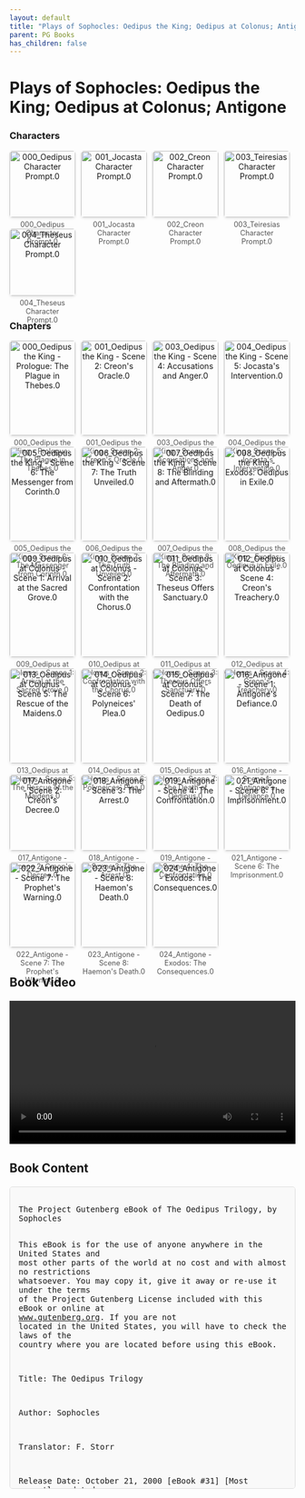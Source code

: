 ```yaml
---
layout: default
title: "Plays of Sophocles: Oedipus the King; Oedipus at Colonus; Antigone"
parent: PG Books
has_children: false
---
```



<style>
.image-gallery {
  display: flex;
  flex-wrap: wrap;
  justify-content: space-between;
  margin-bottom: 20px;
}

.image-row {
  display: flex;
  justify-content: flex-start;
  width: 100%;
  margin-bottom: 20px;
}

.image-item {
  width: 23%;
  margin-right: 2%;
  text-align: center;
}

.image-item:last-child {
  margin-right: 0;
}

.image-item img {
  width: 100%;
  height: auto;
  object-fit: cover;
  border-radius: 5px;
  box-shadow: 0 2px 4px rgba(0,0,0,0.1);
}

.image-item p {
  margin-top: 5px;
  font-size: 0.9em;
  color: #555;
}

.video-container {
  margin: 20px 0;
}

.book-content {
  max-height: 500px;
  overflow-y: auto;
  padding: 15px;
  border: 1px solid #ddd;
  border-radius: 5px;
  background-color: #f9f9f9;
  font-family: monospace;
  white-space: pre-wrap;
  margin-top: 20px;
}
</style>


# Plays of Sophocles: Oedipus the King; Oedipus at Colonus; Antigone

<h3>Characters</h3>
<div class="image-gallery">
<div class="image-row">
  <div class="image-item">
    <img src="../results/Plays of Sophocles_ Oedipus the King; Oedipus at Colonus; Antigone/characters/000_Oedipus Character Prompt.0.png" alt="000_Oedipus Character Prompt.0">
    <p>000_Oedipus Character Prompt.0</p>
  </div>
  <div class="image-item">
    <img src="../results/Plays of Sophocles_ Oedipus the King; Oedipus at Colonus; Antigone/characters/001_Jocasta Character Prompt.0.png" alt="001_Jocasta Character Prompt.0">
    <p>001_Jocasta Character Prompt.0</p>
  </div>
  <div class="image-item">
    <img src="../results/Plays of Sophocles_ Oedipus the King; Oedipus at Colonus; Antigone/characters/002_Creon Character Prompt.0.png" alt="002_Creon Character Prompt.0">
    <p>002_Creon Character Prompt.0</p>
  </div>
  <div class="image-item">
    <img src="../results/Plays of Sophocles_ Oedipus the King; Oedipus at Colonus; Antigone/characters/003_Teiresias Character Prompt.0.png" alt="003_Teiresias Character Prompt.0">
    <p>003_Teiresias Character Prompt.0</p>
  </div>
</div>
<div class="image-row">
  <div class="image-item">
    <img src="../results/Plays of Sophocles_ Oedipus the King; Oedipus at Colonus; Antigone/characters/004_Theseus Character Prompt.0.png" alt="004_Theseus Character Prompt.0">
    <p>004_Theseus Character Prompt.0</p>
  </div>
</div>
</div>

<h3>Chapters</h3>
<div class="image-gallery">
<div class="image-row">
  <div class="image-item">
    <img src="../results/Plays of Sophocles_ Oedipus the King; Oedipus at Colonus; Antigone/chapters/000_Oedipus the King - Prologue: The Plague in Thebes.0.png" alt="000_Oedipus the King - Prologue: The Plague in Thebes.0">
    <p>000_Oedipus the King - Prologue: The Plague in Thebes.0</p>
  </div>
  <div class="image-item">
    <img src="../results/Plays of Sophocles_ Oedipus the King; Oedipus at Colonus; Antigone/chapters/001_Oedipus the King - Scene 2: Creon's Oracle.0.png" alt="001_Oedipus the King - Scene 2: Creon's Oracle.0">
    <p>001_Oedipus the King - Scene 2: Creon's Oracle.0</p>
  </div>
  <div class="image-item">
    <img src="../results/Plays of Sophocles_ Oedipus the King; Oedipus at Colonus; Antigone/chapters/003_Oedipus the King - Scene 4: Accusations and Anger.0.png" alt="003_Oedipus the King - Scene 4: Accusations and Anger.0">
    <p>003_Oedipus the King - Scene 4: Accusations and Anger.0</p>
  </div>
  <div class="image-item">
    <img src="../results/Plays of Sophocles_ Oedipus the King; Oedipus at Colonus; Antigone/chapters/004_Oedipus the King - Scene 5: Jocasta's Intervention.0.png" alt="004_Oedipus the King - Scene 5: Jocasta's Intervention.0">
    <p>004_Oedipus the King - Scene 5: Jocasta's Intervention.0</p>
  </div>
</div>
<div class="image-row">
  <div class="image-item">
    <img src="../results/Plays of Sophocles_ Oedipus the King; Oedipus at Colonus; Antigone/chapters/005_Oedipus the King - Scene 6: The Messenger from Corinth.0.png" alt="005_Oedipus the King - Scene 6: The Messenger from Corinth.0">
    <p>005_Oedipus the King - Scene 6: The Messenger from Corinth.0</p>
  </div>
  <div class="image-item">
    <img src="../results/Plays of Sophocles_ Oedipus the King; Oedipus at Colonus; Antigone/chapters/006_Oedipus the King - Scene 7: The Truth Unveiled.0.png" alt="006_Oedipus the King - Scene 7: The Truth Unveiled.0">
    <p>006_Oedipus the King - Scene 7: The Truth Unveiled.0</p>
  </div>
  <div class="image-item">
    <img src="../results/Plays of Sophocles_ Oedipus the King; Oedipus at Colonus; Antigone/chapters/007_Oedipus the King - Scene 8: The Blinding and Aftermath.0.png" alt="007_Oedipus the King - Scene 8: The Blinding and Aftermath.0">
    <p>007_Oedipus the King - Scene 8: The Blinding and Aftermath.0</p>
  </div>
  <div class="image-item">
    <img src="../results/Plays of Sophocles_ Oedipus the King; Oedipus at Colonus; Antigone/chapters/008_Oedipus the King - Exodos: Oedipus in Exile.0.png" alt="008_Oedipus the King - Exodos: Oedipus in Exile.0">
    <p>008_Oedipus the King - Exodos: Oedipus in Exile.0</p>
  </div>
</div>
<div class="image-row">
  <div class="image-item">
    <img src="../results/Plays of Sophocles_ Oedipus the King; Oedipus at Colonus; Antigone/chapters/009_Oedipus at Colonus - Scene 1: Arrival at the Sacred Grove.0.png" alt="009_Oedipus at Colonus - Scene 1: Arrival at the Sacred Grove.0">
    <p>009_Oedipus at Colonus - Scene 1: Arrival at the Sacred Grove.0</p>
  </div>
  <div class="image-item">
    <img src="../results/Plays of Sophocles_ Oedipus the King; Oedipus at Colonus; Antigone/chapters/010_Oedipus at Colonus - Scene 2: Confrontation with the Chorus.0.png" alt="010_Oedipus at Colonus - Scene 2: Confrontation with the Chorus.0">
    <p>010_Oedipus at Colonus - Scene 2: Confrontation with the Chorus.0</p>
  </div>
  <div class="image-item">
    <img src="../results/Plays of Sophocles_ Oedipus the King; Oedipus at Colonus; Antigone/chapters/011_Oedipus at Colonus - Scene 3: Theseus Offers Sanctuary.0.png" alt="011_Oedipus at Colonus - Scene 3: Theseus Offers Sanctuary.0">
    <p>011_Oedipus at Colonus - Scene 3: Theseus Offers Sanctuary.0</p>
  </div>
  <div class="image-item">
    <img src="../results/Plays of Sophocles_ Oedipus the King; Oedipus at Colonus; Antigone/chapters/012_Oedipus at Colonus - Scene 4: Creon's Treachery.0.png" alt="012_Oedipus at Colonus - Scene 4: Creon's Treachery.0">
    <p>012_Oedipus at Colonus - Scene 4: Creon's Treachery.0</p>
  </div>
</div>
<div class="image-row">
  <div class="image-item">
    <img src="../results/Plays of Sophocles_ Oedipus the King; Oedipus at Colonus; Antigone/chapters/013_Oedipus at Colonus - Scene 5: The Rescue of the Maidens.0.png" alt="013_Oedipus at Colonus - Scene 5: The Rescue of the Maidens.0">
    <p>013_Oedipus at Colonus - Scene 5: The Rescue of the Maidens.0</p>
  </div>
  <div class="image-item">
    <img src="../results/Plays of Sophocles_ Oedipus the King; Oedipus at Colonus; Antigone/chapters/014_Oedipus at Colonus - Scene 6: Polyneices' Plea.0.png" alt="014_Oedipus at Colonus - Scene 6: Polyneices' Plea.0">
    <p>014_Oedipus at Colonus - Scene 6: Polyneices' Plea.0</p>
  </div>
  <div class="image-item">
    <img src="../results/Plays of Sophocles_ Oedipus the King; Oedipus at Colonus; Antigone/chapters/015_Oedipus at Colonus - Scene 7: The Death of Oedipus.0.png" alt="015_Oedipus at Colonus - Scene 7: The Death of Oedipus.0">
    <p>015_Oedipus at Colonus - Scene 7: The Death of Oedipus.0</p>
  </div>
  <div class="image-item">
    <img src="../results/Plays of Sophocles_ Oedipus the King; Oedipus at Colonus; Antigone/chapters/016_Antigone - Scene 1: Antigone's Defiance.0.png" alt="016_Antigone - Scene 1: Antigone's Defiance.0">
    <p>016_Antigone - Scene 1: Antigone's Defiance.0</p>
  </div>
</div>
<div class="image-row">
  <div class="image-item">
    <img src="../results/Plays of Sophocles_ Oedipus the King; Oedipus at Colonus; Antigone/chapters/017_Antigone - Scene 2: Creon's Decree.0.png" alt="017_Antigone - Scene 2: Creon's Decree.0">
    <p>017_Antigone - Scene 2: Creon's Decree.0</p>
  </div>
  <div class="image-item">
    <img src="../results/Plays of Sophocles_ Oedipus the King; Oedipus at Colonus; Antigone/chapters/018_Antigone - Scene 3: The Arrest.0.png" alt="018_Antigone - Scene 3: The Arrest.0">
    <p>018_Antigone - Scene 3: The Arrest.0</p>
  </div>
  <div class="image-item">
    <img src="../results/Plays of Sophocles_ Oedipus the King; Oedipus at Colonus; Antigone/chapters/019_Antigone - Scene 4: The Confrontation.0.png" alt="019_Antigone - Scene 4: The Confrontation.0">
    <p>019_Antigone - Scene 4: The Confrontation.0</p>
  </div>
  <div class="image-item">
    <img src="../results/Plays of Sophocles_ Oedipus the King; Oedipus at Colonus; Antigone/chapters/021_Antigone - Scene 6: The Imprisonment.0.png" alt="021_Antigone - Scene 6: The Imprisonment.0">
    <p>021_Antigone - Scene 6: The Imprisonment.0</p>
  </div>
</div>
<div class="image-row">
  <div class="image-item">
    <img src="../results/Plays of Sophocles_ Oedipus the King; Oedipus at Colonus; Antigone/chapters/022_Antigone - Scene 7: The Prophet's Warning.0.png" alt="022_Antigone - Scene 7: The Prophet's Warning.0">
    <p>022_Antigone - Scene 7: The Prophet's Warning.0</p>
  </div>
  <div class="image-item">
    <img src="../results/Plays of Sophocles_ Oedipus the King; Oedipus at Colonus; Antigone/chapters/023_Antigone - Scene 8: Haemon's Death.0.png" alt="023_Antigone - Scene 8: Haemon's Death.0">
    <p>023_Antigone - Scene 8: Haemon's Death.0</p>
  </div>
  <div class="image-item">
    <img src="../results/Plays of Sophocles_ Oedipus the King; Oedipus at Colonus; Antigone/chapters/024_Antigone - Exodos: The Consequences.0.png" alt="024_Antigone - Exodos: The Consequences.0">
    <p>024_Antigone - Exodos: The Consequences.0</p>
  </div>
</div>
</div>

<h2>Book Video</h2>
<div class="video-container">
  <video controls width="100%">
    <source src="../videos/Plays of Sophocles_ Oedipus the King; Oedipus at Colonus; Antigone.mp4" type="video/mp4">
    Your browser does not support the video tag.
  </video>
</div>


## Book Content

<div class="book-content">
﻿The Project Gutenberg eBook of The Oedipus Trilogy, by Sophocles

This eBook is for the use of anyone anywhere in the United States and
most other parts of the world at no cost and with almost no restrictions
whatsoever. You may copy it, give it away or re-use it under the terms
of the Project Gutenberg License included with this eBook or online at
www.gutenberg.org. If you are not located in the United States, you
will have to check the laws of the country where you are located before
using this eBook.

Title: The Oedipus Trilogy

Author: Sophocles

Translator: F. Storr

Release Date: October 21, 2000 [eBook #31]
[Most recently updated: March 4, 2022]

Language: English

Character set encoding: UTF-8

Produced by: An Anonymous Volunteer and David Widger

*** START OF THE PROJECT GUTENBERG EBOOK THE OEDIPUS TRILOGY ***




The Oedipus Trilogy

by Sophocles


Contents

 OEDIPUS THE KING
 OEDIPUS AT COLONUS
 ANTIGONE




OEDIPUS THE KING


Translation by F. Storr, BA
Formerly Scholar of Trinity College, Cambridge
From the Loeb Library Edition
Originally published by
Harvard University Press, Cambridge, MA
and
William Heinemann Ltd, London
First published in 1912


ARGUMENT

To Laius, King of Thebes, an oracle foretold that the child born to him
by his queen Jocasta would slay his father and wed his mother. So when
in time a son was born the infant’s feet were riveted together and he
was left to die on Mount Cithaeron. But a shepherd found the babe and
tended him, and delivered him to another shepherd who took him to his
master, the King of Corinth. Polybus being childless adopted the boy,
who grew up believing that he was indeed the King’s son. Afterwards
doubting his parentage he inquired of the Delphic god and heard himself
the word declared before to Laius. Wherefore he fled from what he
deemed his father’s house and in his flight he encountered and
unwillingly slew his father Laius. Arriving at Thebes he answered the
riddle of the Sphinx and the grateful Thebans made their deliverer
king. So he reigned in the room of Laius, and espoused the widowed
queen. Children were born to them and Thebes prospered under his rule,
but again a grievous plague fell upon the city. Again the oracle was
consulted and it bade them purge themselves of blood-guiltiness.
Oedipus denounces the crime of which he is unaware, and undertakes to
track out the criminal. Step by step it is brought home to him that he
is the man. The closing scene reveals Jocasta slain by her own hand and
Oedipus blinded by his own act and praying for death or exile.


DRAMATIS PERSONAE

Oedipus.
The Priest of Zeus.
Creon.
Chorus of Theban Elders.
Teiresias.
Jocasta.
Messenger.
Herd of Laius.
Second Messenger.

Scene: Thebes. Before the Palace of Oedipus.




OEDIPUS THE KING


Suppliants of all ages are seated round the altar at the palace doors,
at their head a PRIEST OF ZEUS. To them enter OEDIPUS.


OEDIPUS.
My children, latest born to Cadmus old,
Why sit ye here as suppliants, in your hands
Branches of olive filleted with wool?
What means this reek of incense everywhere,
And everywhere laments and litanies?
Children, it were not meet that I should learn
From others, and am hither come, myself,
I Oedipus, your world-renowned king.
Ho! aged sire, whose venerable locks
Proclaim thee spokesman of this company,
Explain your mood and purport. Is it dread
Of ill that moves you or a boon ye crave?
My zeal in your behalf ye cannot doubt;
Ruthless indeed were I and obdurate
If such petitioners as you I spurned.


PRIEST.
Yea, Oedipus, my sovereign lord and king,
Thou seest how both extremes of age besiege
Thy palace altars—fledglings hardly winged,
and greybeards bowed with years; priests, as am I
of Zeus, and these the flower of our youth.
Meanwhile, the common folk, with wreathed boughs
Crowd our two market-places, or before
Both shrines of Pallas congregate, or where
Ismenus gives his oracles by fire.
For, as thou seest thyself, our ship of State,
Sore buffeted, can no more lift her head,
Foundered beneath a weltering surge of blood.
A blight is on our harvest in the ear,
A blight upon the grazing flocks and herds,
A blight on wives in travail; and withal
Armed with his blazing torch the God of Plague
Hath swooped upon our city emptying
The house of Cadmus, and the murky realm
Of Pluto is full fed with groans and tears.
     Therefore, O King, here at thy hearth we sit,
I and these children; not as deeming thee
A new divinity, but the first of men;
First in the common accidents of life,
And first in visitations of the Gods.
Art thou not he who coming to the town
of Cadmus freed us from the tax we paid
To the fell songstress? Nor hadst thou received
Prompting from us or been by others schooled;
No, by a god inspired (so all men deem,
And testify) didst thou renew our life.
And now, O Oedipus, our peerless king,
All we thy votaries beseech thee, find
Some succor, whether by a voice from heaven
Whispered, or haply known by human wit.
Tried counselors, methinks, are aptest found1
To furnish for the future pregnant rede.
Upraise, O chief of men, upraise our State!
Look to thy laurels! for thy zeal of yore
Our country’s savior thou art justly hailed:
O never may we thus record thy reign:—
“He raised us up only to cast us down.”
Uplift us, build our city on a rock.
Thy happy star ascendant brought us luck,
O let it not decline! If thou wouldst rule
This land, as now thou reignest, better sure
To rule a peopled than a desert realm.
Nor battlements nor galleys aught avail,
If men to man and guards to guard them tail.


OEDIPUS.
Ah! my poor children, known, ah, known too well,
The quest that brings you hither and your need.
Ye sicken all, well wot I, yet my pain,
How great soever yours, outtops it all.
Your sorrow touches each man severally,
Him and none other, but I grieve at once
Both for the general and myself and you.
Therefore ye rouse no sluggard from day-dreams.
Many, my children, are the tears I’ve wept,
And threaded many a maze of weary thought.
Thus pondering one clue of hope I caught,
And tracked it up; I have sent Menoeceus’ son,
Creon, my consort’s brother, to inquire
Of Pythian Phoebus at his Delphic shrine,
How I might save the State by act or word.
And now I reckon up the tale of days
Since he set forth, and marvel how he fares.
’Tis strange, this endless tarrying, passing strange.
But when he comes, then I were base indeed,
If I perform not all the god declares.


PRIEST.
Thy words are well timed; even as thou speakest
That shouting tells me Creon is at hand.


OEDIPUS.
O King Apollo! may his joyous looks
Be presage of the joyous news he brings!


PRIEST.
As I surmise, ’tis welcome; else his head
Had scarce been crowned with berry-laden bays.


OEDIPUS.
We soon shall know; he’s now in earshot range.
[Enter CREON]
My royal cousin, say, Menoeceus’ child,
What message hast thou brought us from the god?


CREON.
Good news, for e’en intolerable ills,
Finding right issue, tend to naught but good.


OEDIPUS.
How runs the oracle? thus far thy words
Give me no ground for confidence or fear.


CREON.
If thou wouldst hear my message publicly,
I’ll tell thee straight, or with thee pass within.


OEDIPUS.
Speak before all; the burden that I bear
Is more for these my subjects than myself.


CREON.
Let me report then all the god declared.
King Phoebus bids us straitly extirpate
A fell pollution that infests the land,
And no more harbor an inveterate sore.


OEDIPUS.
What expiation means he? What’s amiss?


CREON.
Banishment, or the shedding blood for blood.
This stain of blood makes shipwreck of our state.


OEDIPUS.
Whom can he mean, the miscreant thus denounced?


CREON.
Before thou didst assume the helm of State,
The sovereign of this land was Laius.


OEDIPUS.
I heard as much, but never saw the man.


CREON.
He fell; and now the god’s command is plain:
Punish his takers-off, whoe’er they be.


OEDIPUS.
Where are they? Where in the wide world to find
The far, faint traces of a bygone crime?


CREON.
In this land, said the god; “who seeks shall find;
Who sits with folded hands or sleeps is blind.”


OEDIPUS.
Was he within his palace, or afield,
Or traveling, when Laius met his fate?


CREON.
Abroad; he started, so he told us, bound
For Delphi, but he never thence returned.


OEDIPUS.
Came there no news, no fellow-traveler
To give some clue that might be followed up?


CREON.
But one escape, who flying for dear life,
Could tell of all he saw but one thing sure.


OEDIPUS.
And what was that? One clue might lead us far,
With but a spark of hope to guide our quest.


CREON.
Robbers, he told us, not one bandit but
A troop of knaves, attacked and murdered him.


OEDIPUS.
Did any bandit dare so bold a stroke,
Unless indeed he were suborned from Thebes?


CREON.
So ’twas surmised, but none was found to avenge
His murder mid the trouble that ensued.


OEDIPUS.
What trouble can have hindered a full quest,
When royalty had fallen thus miserably?


CREON.
The riddling Sphinx compelled us to let slide
The dim past and attend to instant needs.


OEDIPUS.
Well, _I_ will start afresh and once again
Make dark things clear. Right worthy the concern
Of Phoebus, worthy thine too, for the dead;
I also, as is meet, will lend my aid
To avenge this wrong to Thebes and to the god.
Not for some far-off kinsman, but myself,
Shall I expel this poison in the blood;
For whoso slew that king might have a mind
To strike me too with his assassin hand.
Therefore in righting him I serve myself.
Up, children, haste ye, quit these altar stairs,
Take hence your suppliant wands, go summon hither
The Theban commons. With the god’s good help
Success is sure; ’tis ruin if we fail.
[Exeunt OEDIPUS and CREON]


PRIEST.
Come, children, let us hence; these gracious words
Forestall the very purpose of our suit.
And may the god who sent this oracle
Save us withal and rid us of this pest.
[Exeunt PRIEST and SUPPLIANTS]


CHORUS.
(Str. 1)
Sweet-voiced daughter of Zeus from thy gold-paved Pythian shrine
       ...

[Content truncated for display]
</div>
